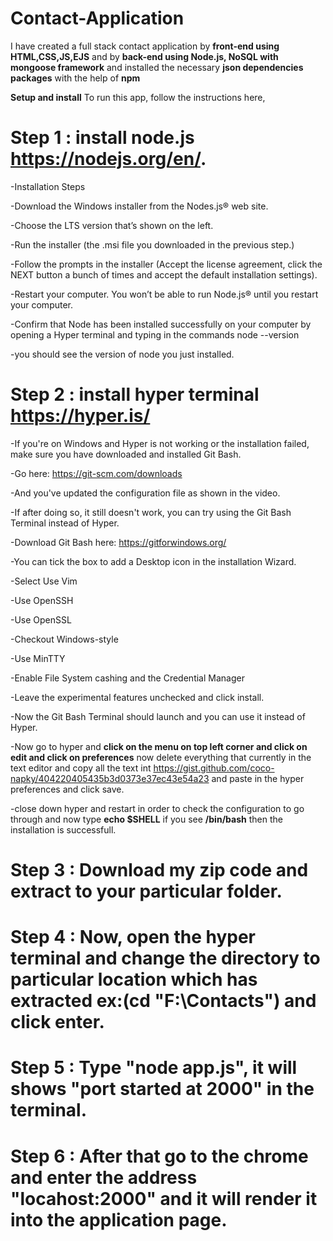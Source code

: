 # Contact-Application
I have created a full stack contact application by **front-end using HTML,CSS,JS,EJS** and by **back-end using Node.js, NoSQL with mongoose framework** and installed the necessary **json dependencies packages** with the help of **npm** 

**Setup and install**
To run this app, follow the instructions here,

# Step 1 : install node.js https://nodejs.org/en/.
-Installation Steps

-Download the Windows installer from the Nodes.js® web site. 

-Choose the LTS version that’s shown on the left. 

-Run the installer (the .msi file you downloaded in the previous step.)

-Follow the prompts in the installer (Accept the license agreement, click the NEXT button a bunch of times and accept the default installation settings).

-Restart your computer. You won’t be able to run Node.js® until you restart your computer.

-Confirm that Node has been installed successfully on your computer by opening a Hyper terminal and typing in the commands node --version

-you should see the version of node you just installed.
         
# Step 2 : install hyper terminal https://hyper.is/
-If you're on Windows and Hyper is not working or the installation failed, make sure you have downloaded and installed Git Bash.

-Go here: https://git-scm.com/downloads

-And you've updated the configuration file as shown in the video.

-If after doing so, it still doesn't work, you can try using the Git Bash Terminal instead of Hyper.

-Download Git Bash here: https://gitforwindows.org/
 
-You can tick the box to add a Desktop icon in the installation Wizard. 

-Select Use Vim

-Use OpenSSH

-Use OpenSSL

-Checkout Windows-style

-Use MinTTY

-Enable File System cashing and the Credential Manager

-Leave the experimental features unchecked and click install.

-Now the Git Bash Terminal should launch and you can use it instead of Hyper.

-Now go to hyper and **click on the menu on top left corner and click on edit and click on preferences** now delete everything that currently in the text editor and copy all the text int https://gist.github.com/coco-napky/404220405435b3d0373e37ec43e54a23 and paste in the hyper preferences and click save.

-close down hyper and restart in order to check the configuration to go through and now type **echo $SHELL** if you see **/bin/bash** then the installation is successfull.

# Step 3 : Download my zip code and extract to your particular folder.

# Step 4 : Now, open the hyper terminal and change the directory to particular location which has extracted **ex:(cd "F:\Contacts")** and click enter.

# Step 5 : Type **"node app.js"**, it will shows **"port started at 2000"** in the terminal.

# Step 6 : After that go to the chrome and enter the address **"locahost:2000"** and it will render it into the application page.
 

